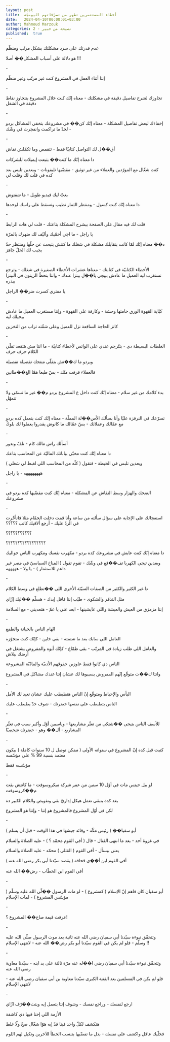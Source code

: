 ```yaml
---
layout: post
title:  أخطاء المستثمرين تظهر من تصرّفاتهم اليوميّة
date:   2024-04-10T00:00:01+03:00
author: Mahmoud Marzouk
categories: 2 - نصيحة من خبير
published:  true
---
```

عدم قدرتك على سرد مشكلتك بشكل مرتّب ومنظّم

هو دلالة على أسباب المشكل�� أصلا !!!

\-

إنتا أثناء العمل في المشروع كنت غير مرتّب وغير منظّم

\-

تجاوزك لشرح تفاصيل دقيقة في مشكلتك - معناه إنّك كنت خلال المشروع بتتجاوز
نقاط دقيقة في الشغل

\-

إخفاءك لبعض تفاصيل المشكلة - معناه إنّك كن�� في مشروعك بتخفي المشاكل
بردو - لحدّ ما تراكمت وانفجرت في وشّك

\-

أق��ل لك التواصل كتابيّا فقط - تتقمص وما تكمّلش نقاش

دا معناه إنّك ما كنت�� بتبعت إيميلات للشركات

كنت شغّال مع المورّدين والعملاء من غير توثيق - مقضّيها تليفونات - وبعدين
تلبس بعد كده في قلت لك وقلت لي

\-

بعتّ ليك فيديو طويل - ما شفتوش

دا معناه إنّك كنت كسول - ومنتظر الثمار تطيب وتسقط على راسك
لوحدها

\-

قلت لك فيه مقال على الصفحة بيشرح المشكلة بتاعتك - قلت لي هات
الرابط

يا راجل - ما اجي أحمّيك وأليّف لك ضهرك بالمرّة

د�� معناه إنّك لمّا كانت بتقابلك مشكلة في شغلك ما كنتش بتبحث عن حلّها
ومنتظر حدّ يجيب لك الحلّ جاهز

\-

الأخطاء الكتابيّة في كتابتك - معناها عشرات الأخطاء الصغيرة في شغلك -
وترجع تستغرب ليه العميل ما عادش بييجي يا��ل بيتزا عندك - وانتا بتحطّ
الزيتون في البيتزا ببذره

يا مفتري كسرت ضر�� الراجل

\-

كبّاية القهوة الورق خامتها وحشة - وكارفة على القهوة - وإنتا مستغرب
العميل ما عادش بيجيلك ليه

كانز الحاجة الساقعة نزل للعميل وعلى شفّته تراب من التخزين

\-

الغلطات البسيطة دي - بتتّرجم عندي على الواتس لأخطاء كتابيّة - ما انتا مش
هتقعد تفلّي الكلام حرف حرف

وبردو ما ك��تش بتفلّي منتجك تفصيلة تفصيلة

فالعملاء قرفت منّك - بسّ طبعا همّا الغ��طانين

\-

بدء كلامك من غير سلام - معناه إنّك كنت داخل ع المشروع بردو م�� غير ما
تسمّي ولا تتمهّل

\-

تسرّعك في النرفزة عليّا وأنا بسألك الأس��لة المملّة - معناه إنّك كنت بتعمل
كده بردو مع عمّالك وعملائك - بسّ عمّالك ما كانوش يقدروا يعملوا لك
بلوكّ

\-

أسألك راس مالك كام - تلفّ وتدور

دا معناه إنّك كنت مخبّي بياناتك الماليّة عن المحاسب بتاعك

وبعدين تلبس في الحيطة - فتقول ( كلّه من المحاسب اللي لغبط لي
شغلي )

ههههههههه - يا راجل

\-

الضحك والهزار وسط النقاش عن المشكلة - معناه إنّك كنت مقضّيها كده بردو في
مشروعك

\-

استعجالك على الإجابة على سؤال سألته من ساعة وأنا قمت دخلت الحمّام مثلا
فاتأخّرت في الردّ عليك - أرجع ألاقيك كاتب ؟؟؟؟؟

؟؟؟؟؟؟؟؟؟؟؟

؟؟؟؟؟؟؟؟؟؟؟؟؟؟؟؟؟

دا معناه إنّك كنت عايش في مشروعك كده بردو - مكهرب نفسك ومكهرب الناس
حواليك

وبعدين تيجي الكهربا تف��قع في وشّك - تقوم تقول ( المناخ السياسيّ في مصر
غير داعم للاستثمار ) - يا ولا - هههههه

\-

دا غير الكثير والكثير من الصفات السيّئة الأخرى اللي ��تطلع في وسط
الكلام

مثل التذمّر والشكوى - طيّب إنتا قافل إيدك - هسلّم ��ليك إزّاي

إنتا مزمزق من العيش والعيشة واللي عايشينها - ابعد عني يا عمّ - هتعديني -
مع السلامة

\-

اتّهام الناس بالخيانة والطمع

العامل اللي سابك بعد ما شتمته - بقى خاين - كإنّك كنت متجوّزه

والعامل اللي طلب زيادة في المرتّب - بقى طمّاع - كإنّك أبوه والمفروض يشتغل
في أرضك ببلاش

الناس دي كانوا فقط عاوزين حقوقهم الأدبيّة والمادّيّة المشروعة

وانتا ك��ت متوقّع إنّهم المفروض يسيبوها لك عشان إنتا عندك مشاكل في
المشروع

\-

اليأس والإحباط ومتوقّع إنّ الناس هتطبطب عليك عشان تعيد لك
الأمل

الناس بتطبطب على نفسها حضرتك - شوف حدّ يطبطب عليك

\-

للأسف الناس بتيجي ��شتكي من تعثّر مشاريعها - وناسيين أوّل وأكبر سبب في
تعثّر المشاريع - أل�� وهو - حضرتك شخصيّا

\-

كتبت قبل كده إنّ المشروع في سنواته الأولى ( ممكن توصل ل 10 سنوات كاملة )
بيكون معتمد بنسبة 99 % على مؤسّسه

مؤسّسه فقط

\-

لو بيل جيتس مات في أوّل 10 سنين من عمر شركة ميكروسوفت - ما كانتش بقت
م��كروسوفت

بعد كده بتبقى تعمل هيكل إداريّ بقى وتفويض والكلام الكبير ده

لكن في أوّل المشروع فالمشروع هو إنتا - وإنتا هو المشروع

\-

أبو سفيا�� ( رئيس مكّة - وقائد جيشها في هذا الوقت - قبل أن
يسلم )

في غزوة أحد - بعد ما انتهى القتال - قال ( أفي القوم محمّد ؟ ) - عليه
الصلاة والسلام

يعني بيسأل - أفي القوم ( القتلى ) محمّد - عليه الصلاة
والسلام

أفي القوم ابن أ��ي قحافة ( يقصد سيّدنا أبي بكر رضي الله عنه )

أفي القوم ابن الخطّاب - رض�� الله عنه

\-

أبو سفيان كان فاهم إنّ الإسلام ( كمشروع ) - لو مات الرسول ��لّى الله عليه
وسلّم ( مؤسّس المشروع ) - لمات الإسلام

\-

عرفت قيمة صاح�� المشروع ؟!

\-

وتتحقّق نبوءة سيّدنا أبي سفيان رضي الله عنه ثانية بعد موت الرسول صلّى الله
عليه وسلّم - فلو لم يكن في القوم سيّدنا أبو بكر رض�� الله عنه - لانتهى
الإسلام !!

\-

وتتحقّق نبوءة سيّدنا أبي سفيان رضي ا��له عنه مرّة ثالثة على يد ابنه - سيّدنا
معاوية رضي الله عنه

فلو لم يكن في المسلمين بعد الفتنة الكبرى سيّدنا معاوية بن أبي سفيان رضي
الله عنه - لانتهى الإسلام

\-

ارجع لنفسك - وراجع نفسك - وشوف إنتا بتعمل إيه وبتت��رّف ازّاي

الأزمة اللي إحنا فيها دي كاشفة

هتكشف لكلّ واحد فينا قدّ إيه هوّا شغّال صحّ ولّا غلط

فخلّيك عاقل واكشف على نفسك - بدل ما تقضّيها بتنسب الخطأ للآخرين وتكيل لهم
اللوم
